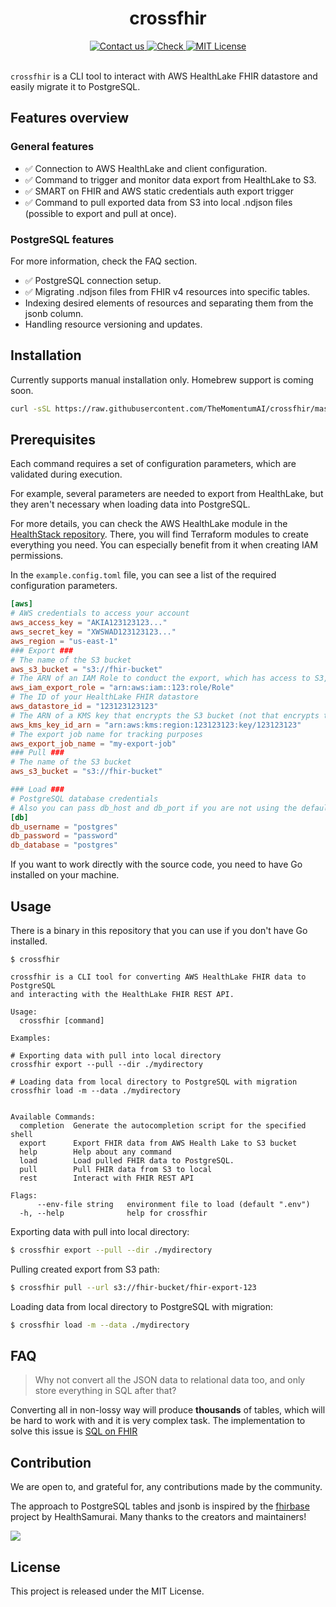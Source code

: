 <h1 align=center>crossfhir</h1>
<div align=center>
  <a href=mailto:hello@themomenum.ai?subject=crossfhir>
    <img src=https://img.shields.io/badge/Contact%20us-AFF476.svg alt="Contact us">
  </a>
    <a href="https://themomentum.ai">
    <img src=https://img.shields.io/badge/Check%20Momentum-1f6ff9.svg alt="Check">
  </a>
  <a href="LICENSE">
    <img src="https://img.shields.io/badge/License-MIT-636f5a.svg?longCache=true" alt="MIT License">
  </a>
</div>
<br>


`crossfhir` is a CLI tool to interact with AWS HealthLake FHIR datastore and easily migrate it to PostgreSQL.

## Features overview

### General features

- ✅ Connection to AWS HealthLake and client configuration.
- ✅ Command to trigger and monitor data export from HealthLake to S3.
- ✅ SMART on FHIR and AWS static credentials auth export trigger
- ✅ Command to pull exported data from S3 into local .ndjson files (possible to export and pull at once).

### PostgreSQL features

For more information, check the FAQ section.

- ✅ PostgreSQL connection setup.
- ✅ Migrating .ndjson files from FHIR v4 resources into specific tables.
- Indexing desired elements of resources and separating them from the jsonb column.
- Handling resource versioning and updates.

## Installation

Currently supports manual installation only. Homebrew support is coming soon.

```sh
curl -sSL https://raw.githubusercontent.com/TheMomentumAI/crossfhir/master/scripts/install.sh | bash
```

## Prerequisites

Each command requires a set of configuration parameters, which are validated during execution.

For example, several parameters are needed to export from HealthLake, but they aren't necessary when loading data into PostgreSQL.

For more details, you can check the AWS HealthLake module in the [HealthStack repository](https://github.com/TheMomentumAI/healthstack/tree/main/healthlake).
There, you will find Terraform modules to create everything you need. You can especially benefit from it when creating IAM permissions.

In the `example.config.toml` file, you can see a list of the required configuration parameters.

```toml
[aws]
# AWS credentials to access your account
aws_access_key = "AKIA123123123..."
aws_secret_key = "XWSWAD123123123..."
aws_region = "us-east-1"
### Export ###
# The name of the S3 bucket
aws_s3_bucket = "s3://fhir-bucket"
# The ARN of an IAM Role to conduct the export, which has access to S3, KMS, and HealthLake
aws_iam_export_role = "arn:aws:iam::123:role/Role"
# The ID of your HealthLake FHIR datastore
aws_datastore_id = "123123123123"
# The ARN of a KMS key that encrypts the S3 bucket (not that encrypts the HealthLake datastore)
aws_kms_key_id_arn = "arn:aws:kms:region:123123123:key/123123123"
# The export job name for tracking purposes
aws_export_job_name = "my-export-job"
### Pull ###
# The name of the S3 bucket
aws_s3_bucket = "s3://fhir-bucket"

### Load ###
# PostgreSQL database credentials
# Also you can pass db_host and db_port if you are not using the default values which are localhost and 5432 respectively
[db]
db_username = "postgres"
db_password = "password"
db_database = "postgres"
```

If you want to work directly with the source code, you need to have Go installed on your machine.

## Usage

There is a binary in this repository that you can use if you don't have Go installed.

```
$ crossfhir

crossfhir is a CLI tool for converting AWS HealthLake FHIR data to PostgreSQL
and interacting with the HealthLake FHIR REST API.

Usage:
  crossfhir [command]

Examples:

# Exporting data with pull into local directory
crossfhir export --pull --dir ./mydirectory

# Loading data from local directory to PostgreSQL with migration
crossfhir load -m --data ./mydirectory


Available Commands:
  completion  Generate the autocompletion script for the specified shell
  export      Export FHIR data from AWS Health Lake to S3 bucket
  help        Help about any command
  load        Load pulled FHIR data to PostgreSQL.
  pull        Pull FHIR data from S3 to local
  rest        Interact with FHIR REST API

Flags:
      --env-file string   environment file to load (default ".env")
  -h, --help              help for crossfhir
```

Exporting data with pull into local directory:

```sh
$ crossfhir export --pull --dir ./mydirectory
```

Pulling created export from S3 path:

```sh
$ crossfhir pull --url s3://fhir-bucket/fhir-export-123
```

Loading data from local directory to PostgreSQL with migration:

```sh
$ crossfhir load -m --data ./mydirectory
```

## FAQ

> Why not convert all the JSON data to relational data too, and only store everything in SQL after that?

Converting all in non-lossy way will produce **thousands** of tables, which will be hard to work with and
it is very complex task. The implementation to solve this issue is [SQL on FHIR](https://sql-on-fhir.org/ig/latest/StructureDefinition-ViewDefinition.html)

## Contribution

We are open to, and grateful for, any contributions made by the community.

The approach to PostgreSQL tables and jsonb is inspired by the [fhirbase](https://github.com/fhirbase/fhirbase) project by HealthSamurai. Many thanks to the creators and maintainers!


<a href="https://github.com/TheMomentumAI/crossfhir/graphs/contributors">
  <img src="https://contrib.rocks/image?repo=TheMomentumAI/crossfhir" />
</a>


## License

This project is released under the MIT License.
